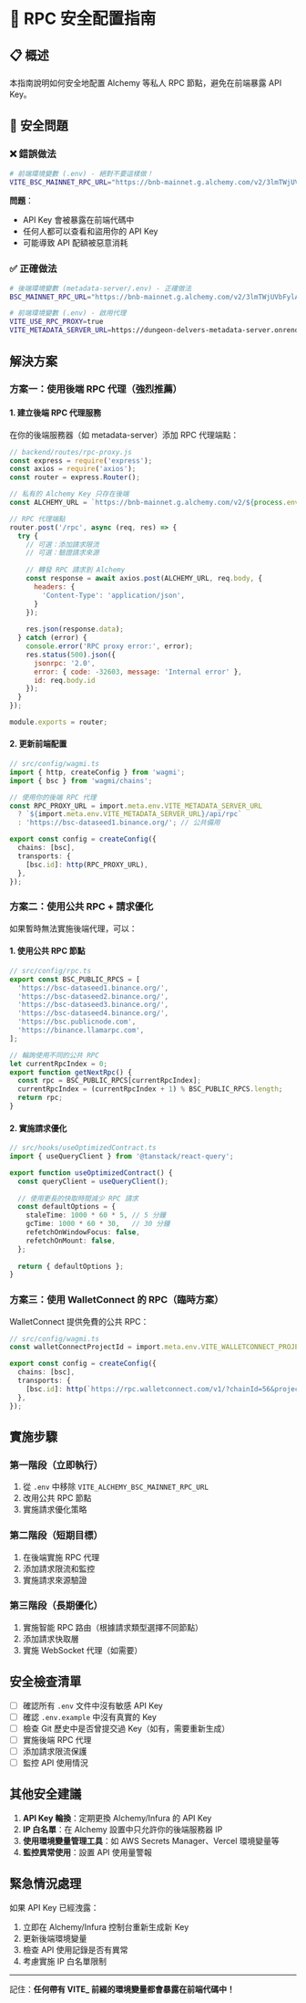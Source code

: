 # 🔐 RPC 安全配置指南

## 📋 概述

本指南說明如何安全地配置 Alchemy 等私人 RPC 節點，避免在前端暴露 API Key。

## 🚨 安全問題

### ❌ **錯誤做法**
```bash
# 前端環境變數 (.env) - 絕對不要這樣做！
VITE_BSC_MAINNET_RPC_URL="https://bnb-mainnet.g.alchemy.com/v2/3lmTWjUVbFylAurhdU-rSUefTC-P4tKf"
```

**問題**：
- API Key 會被暴露在前端代碼中
- 任何人都可以查看和盜用你的 API Key
- 可能導致 API 配額被惡意消耗

### ✅ **正確做法**
```bash
# 後端環境變數 (metadata-server/.env) - 正確做法
BSC_MAINNET_RPC_URL="https://bnb-mainnet.g.alchemy.com/v2/3lmTWjUVbFylAurhdU-rSUefTC-P4tKf"

# 前端環境變數 (.env) - 啟用代理
VITE_USE_RPC_PROXY=true
VITE_METADATA_SERVER_URL=https://dungeon-delvers-metadata-server.onrender.com
```

## 解決方案

### 方案一：使用後端 RPC 代理（強烈推薦）

#### 1. 建立後端 RPC 代理服務

在你的後端服務器（如 metadata-server）添加 RPC 代理端點：

```javascript
// backend/routes/rpc-proxy.js
const express = require('express');
const axios = require('axios');
const router = express.Router();

// 私有的 Alchemy Key 只存在後端
const ALCHEMY_URL = `https://bnb-mainnet.g.alchemy.com/v2/${process.env.ALCHEMY_API_KEY}`;

// RPC 代理端點
router.post('/rpc', async (req, res) => {
  try {
    // 可選：添加請求限流
    // 可選：驗證請求來源
    
    // 轉發 RPC 請求到 Alchemy
    const response = await axios.post(ALCHEMY_URL, req.body, {
      headers: {
        'Content-Type': 'application/json',
      }
    });
    
    res.json(response.data);
  } catch (error) {
    console.error('RPC proxy error:', error);
    res.status(500).json({ 
      jsonrpc: '2.0',
      error: { code: -32603, message: 'Internal error' },
      id: req.body.id 
    });
  }
});

module.exports = router;
```

#### 2. 更新前端配置

```typescript
// src/config/wagmi.ts
import { http, createConfig } from 'wagmi';
import { bsc } from 'wagmi/chains';

// 使用你的後端 RPC 代理
const RPC_PROXY_URL = import.meta.env.VITE_METADATA_SERVER_URL 
  ? `${import.meta.env.VITE_METADATA_SERVER_URL}/api/rpc`
  : 'https://bsc-dataseed1.binance.org/'; // 公共備用

export const config = createConfig({
  chains: [bsc],
  transports: {
    [bsc.id]: http(RPC_PROXY_URL),
  },
});
```

### 方案二：使用公共 RPC + 請求優化

如果暫時無法實施後端代理，可以：

#### 1. 使用公共 RPC 節點

```typescript
// src/config/rpc.ts
export const BSC_PUBLIC_RPCS = [
  'https://bsc-dataseed1.binance.org/',
  'https://bsc-dataseed2.binance.org/',
  'https://bsc-dataseed3.binance.org/',
  'https://bsc-dataseed4.binance.org/',
  'https://bsc.publicnode.com',
  'https://binance.llamarpc.com',
];

// 輪詢使用不同的公共 RPC
let currentRpcIndex = 0;
export function getNextRpc() {
  const rpc = BSC_PUBLIC_RPCS[currentRpcIndex];
  currentRpcIndex = (currentRpcIndex + 1) % BSC_PUBLIC_RPCS.length;
  return rpc;
}
```

#### 2. 實施請求優化

```typescript
// src/hooks/useOptimizedContract.ts
import { useQueryClient } from '@tanstack/react-query';

export function useOptimizedContract() {
  const queryClient = useQueryClient();
  
  // 使用更長的快取時間減少 RPC 請求
  const defaultOptions = {
    staleTime: 1000 * 60 * 5, // 5 分鐘
    gcTime: 1000 * 60 * 30,   // 30 分鐘
    refetchOnWindowFocus: false,
    refetchOnMount: false,
  };
  
  return { defaultOptions };
}
```

### 方案三：使用 WalletConnect 的 RPC（臨時方案）

WalletConnect 提供免費的公共 RPC：

```typescript
// src/config/wagmi.ts
const walletConnectProjectId = import.meta.env.VITE_WALLETCONNECT_PROJECT_ID;

export const config = createConfig({
  chains: [bsc],
  transports: {
    [bsc.id]: http(`https://rpc.walletconnect.com/v1/?chainId=56&projectId=${walletConnectProjectId}`),
  },
});
```

## 實施步驟

### 第一階段（立即執行）
1. 從 `.env` 中移除 `VITE_ALCHEMY_BSC_MAINNET_RPC_URL`
2. 改用公共 RPC 節點
3. 實施請求優化策略

### 第二階段（短期目標）
1. 在後端實施 RPC 代理
2. 添加請求限流和監控
3. 實施請求來源驗證

### 第三階段（長期優化）
1. 實施智能 RPC 路由（根據請求類型選擇不同節點）
2. 添加請求快取層
3. 實施 WebSocket 代理（如需要）

## 安全檢查清單

- [ ] 確認所有 `.env` 文件中沒有敏感 API Key
- [ ] 確認 `.env.example` 中沒有真實的 Key
- [ ] 檢查 Git 歷史中是否曾提交過 Key（如有，需要重新生成）
- [ ] 實施後端 RPC 代理
- [ ] 添加請求限流保護
- [ ] 監控 API 使用情況

## 其他安全建議

1. **API Key 輪換**：定期更換 Alchemy/Infura 的 API Key
2. **IP 白名單**：在 Alchemy 設置中只允許你的後端服務器 IP
3. **使用環境變量管理工具**：如 AWS Secrets Manager、Vercel 環境變量等
4. **監控異常使用**：設置 API 使用量警報

## 緊急情況處理

如果 API Key 已經洩露：
1. 立即在 Alchemy/Infura 控制台重新生成新 Key
2. 更新後端環境變量
3. 檢查 API 使用記錄是否有異常
4. 考慮實施 IP 白名單限制

---

記住：**任何帶有 VITE_ 前綴的環境變量都會暴露在前端代碼中！**